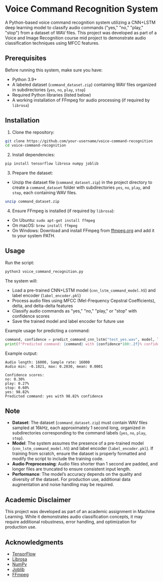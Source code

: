 # Voice Command Recognition System
A Python-based voice command recognition system utilizing a CNN+LSTM deep learning model to classify audio commands ("yes," "no," "play," "stop") from a dataset of WAV files. This project was developed as part of a Voice and Image Recognition course mid project to demonstrate audio classification techniques using MFCC features.

## Prerequisites
Before running this system, make sure you have:
- Python 3.9+
- A labeled dataset (`command_dataset.zip`) containing WAV files organized in subdirectories (`yes`, `no`, `play`, `stop`)
- Required Python libraries (listed below)
- A working installation of FFmpeg for audio processing (if required by `librosa`)

## Installation
1. Clone the repository:
```bash
git clone https://github.com/your-username/voice-command-recognition
cd voice-command-recognition
```

2. Install dependencies:
```bash
pip install tensorflow librosa numpy joblib
```

3. Prepare the dataset:
- Unzip the dataset file (`command_dataset.zip`) in the project directory to create a `command_dataset` folder with subdirectories `yes`, `no`, `play`, and `stop`, each containing WAV files.
```bash
unzip command_dataset.zip
```

4. Ensure FFmpeg is installed (if required by `librosa`):
- On Ubuntu: `sudo apt-get install ffmpeg`
- On macOS: `brew install ffmpeg`
- On Windows: Download and install FFmpeg from [ffmpeg.org](https://ffmpeg.org/) and add it to your system PATH.

## Usage
Run the script:
```bash
python3 voice_command_recognition.py
```

The system will:
- Load a pre-trained CNN+LSTM model (`cnn_lstm_command_model.h5`) and label encoder (`label_encoder.pkl`)
- Process audio files using MFCC (Mel-Frequency Cepstral Coefficients), delta, and delta-delta features
- Classify audio commands as "yes," "no," "play," or "stop" with confidence scores
- Save the trained model and label encoder for future use

Example usage for predicting a command:
```python
command, confidence = predict_command_cnn_lstm("test_yes.wav", model, label_encoder)
print(f"Predicted command: {command} with {confidence*100:.2f}% confidence")
```

Example output:
```
Audio length: 16000, Sample rate: 16000
Audio min: -0.1821, max: 0.2030, mean: 0.0001

Confidence scores:
no: 0.30%
play: 0.27%
stop: 0.60%
yes: 98.82%
Predicted command: yes with 98.82% confidence
```

## Note
- **Dataset**: The dataset (`command_dataset.zip`) must contain WAV files sampled at 16kHz, each approximately 1 second long, organized in subdirectories corresponding to the command labels (`yes`, `no`, `play`, `stop`).
- **Model**: The system assumes the presence of a pre-trained model (`cnn_lstm_command_model.h5`) and label encoder (`label_encoder.pkl`). If training from scratch, ensure the dataset is properly formatted and modify the script to include the training code.
- **Audio Preprocessing**: Audio files shorter than 1 second are padded, and longer files are truncated to ensure consistent input length.
- **Performance**: The model’s accuracy depends on the quality and diversity of the dataset. For production use, additional data augmentation and noise handling may be required.

## Academic Disclaimer
This project was developed as part of an academic assignment in Machine Learning. While it demonstrates audio classification concepts, it may require additional robustness, error handling, and optimization for production use.

## Acknowledgments
- [TensorFlow](https://www.tensorflow.org/)
- [Librosa](https://librosa.org/)
- [NumPy](https://numpy.org/)
- [Joblib](https://joblib.readthedocs.io/)
- [FFmpeg](https://ffmpeg.org/)
